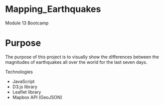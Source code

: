 # Mapping_Earthquakes
Module 13 Bootcamp

# Purpose
The purpose of this project is to visually show the differences between the magnitudes of earthquakes all over the world for the last seven days.

Technologies
- JavaScript 
- D3.js library
- Leaflet library 
- Mapbox API (GeoJSON)
